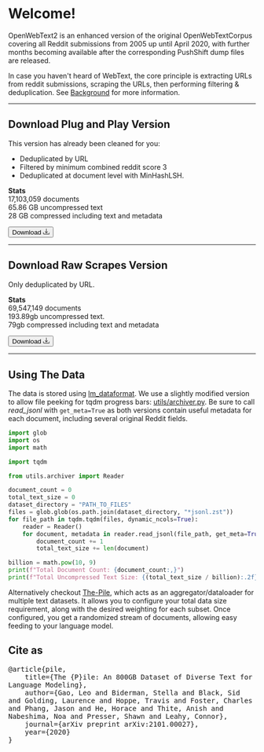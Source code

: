 # Welcome!

OpenWebText2 is an enhanced version of the original OpenWebTextCorpus covering all Reddit submissions from 2005 up until April 2020, with further months becoming available after the corresponding PushShift dump files are released.

In case you haven't heard of WebText, the core principle is extracting URLs from reddit submissions, scraping the URLs, then performing filtering & deduplication. See [Background](background) for more information.

<hr />

## Download Plug and Play Version
This version has already been cleaned for you:

- Deduplicated by URL
- Filtered by minimum combined reddit score 3
- Deduplicated at document level with MinHashLSH.

**Stats**<br/>
17,103,059 documents<br/>
65.86 GB uncompressed text<br/>
28 GB compressed including text and metadata


<a href="https://mystic.the-eye.eu/public/AI/pile_preliminary_components/openwebtext2.jsonl.zst.tar">
<button type="button" class="btn btn-outline-primary download-button">
    Download
    <svg width="1em" height="1em" viewBox="0 0 16 16" class="bi bi-download" fill="currentColor" xmlns="http://www.w3.org/2000/svg">
        <path fill-rule="evenodd" d="M.5 9.9a.5.5 0 0 1 .5.5v2.5a1 1 0 0 0 1 1h12a1 1 0 0 0 1-1v-2.5a.5.5 0 0 1 1 0v2.5a2 2 0 0 1-2 2H2a2 2 0 0 1-2-2v-2.5a.5.5 0 0 1 .5-.5z"></path>
        <path fill-rule="evenodd" d="M7.646 11.854a.5.5 0 0 0 .708 0l3-3a.5.5 0 0 0-.708-.708L8.5 10.293V1.5a.5.5 0 0 0-1 0v8.793L5.354 8.146a.5.5 0 1 0-.708.708l3 3z"></path>
    </svg>
</button>
</a>

<hr />

## Download Raw Scrapes Version
Only deduplicated by URL.

**Stats**<br/>
69,547,149 documents<br/>
193.89gb uncompressed text.<br/>
79gb compressed including text and metadata

<a href="http://eaidata.bmk.sh/data/openwebtext2_raw.tar">
<button type="button" class="btn btn-outline-primary download-button">
    Download
    <svg width="1em" height="1em" viewBox="0 0 16 16" class="bi bi-download" fill="currentColor" xmlns="http://www.w3.org/2000/svg">
        <path fill-rule="evenodd" d="M.5 9.9a.5.5 0 0 1 .5.5v2.5a1 1 0 0 0 1 1h12a1 1 0 0 0 1-1v-2.5a.5.5 0 0 1 1 0v2.5a2 2 0 0 1-2 2H2a2 2 0 0 1-2-2v-2.5a.5.5 0 0 1 .5-.5z"></path>
        <path fill-rule="evenodd" d="M7.646 11.854a.5.5 0 0 0 .708 0l3-3a.5.5 0 0 0-.708-.708L8.5 10.293V1.5a.5.5 0 0 0-1 0v8.793L5.354 8.146a.5.5 0 1 0-.708.708l3 3z"></path>
    </svg>
</button>
</a>

<hr />

## Using The Data

The data is stored using <a href="https://github.com/leogao2/lm_dataformat" target="_blank">lm_dataformat</a>. We use a slightly modified version to allow file peeking for tqdm progress bars: <a href="https://github.com/EleutherAI/openwebtext2/blob/master/utils/archiver.py" target="_blank">utils/archiver.py</a>. Be sure to call *read_jsonl* with `get_meta=True` as both versions contain useful metadata for each document, including several original Reddit fields.

```python
import glob
import os
import math

import tqdm

from utils.archiver import Reader

document_count = 0
total_text_size = 0
dataset_directory = "PATH_TO_FILES"
files = glob.glob(os.path.join(dataset_directory, "*jsonl.zst"))
for file_path in tqdm.tqdm(files, dynamic_ncols=True):
    reader = Reader()
    for document, metadata in reader.read_jsonl(file_path, get_meta=True):
        document_count += 1
        total_text_size += len(document)

billion = math.pow(10, 9)
print(f"Total Document Count: {document_count:,}")
print(f"Total Uncompressed Text Size: {(total_text_size / billion):.2f} GB")
```

Alternatively checkout <a href="https://github.com/EleutherAI/The-Pile/" target="_blank">The-Pile</a>, which acts as an aggregator/dataloader for multiple text datasets. It allows you to configure your total data size requirement, along with the desired weighting for each subset. Once configured, you get a randomized stream of documents, allowing easy feeding to your language model.

## Cite as

<pre style="white-space: pre-wrap;">
@article{pile,
    title={The {P}ile: An 800GB Dataset of Diverse Text for Language Modeling},
    author={Gao, Leo and Biderman, Stella and Black, Sid and Golding, Laurence and Hoppe, Travis and Foster, Charles and Phang, Jason and He, Horace and Thite, Anish and Nabeshima, Noa and Presser, Shawn and Leahy, Connor},
    journal={arXiv preprint arXiv:2101.00027},
    year={2020}
}
</pre>
